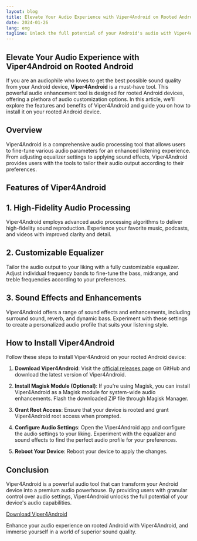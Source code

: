 ```yaml
---
layout: blog
title: Elevate Your Audio Experience with Viper4Android on Rooted Android
date: 2024-01-26
lang: eng
tagline: Unlock the full potential of your Android's audio with Viper4Android.
---
```


## Elevate Your Audio Experience with Viper4Android on Rooted Android

If you are an audiophile who loves to get the best possible sound quality from your Android device, **Viper4Android** is a must-have tool. This powerful audio enhancement tool is designed for rooted Android devices, offering a plethora of audio customization options. In this article, we'll explore the features and benefits of Viper4Android and guide you on how to install it on your rooted Android device.

## Overview

Viper4Android is a comprehensive audio processing tool that allows users to fine-tune various audio parameters for an enhanced listening experience. From adjusting equalizer settings to applying sound effects, Viper4Android provides users with the tools to tailor their audio output according to their preferences.

## Features of Viper4Android

## 1. **High-Fidelity Audio Processing**

Viper4Android employs advanced audio processing algorithms to deliver high-fidelity sound reproduction. Experience your favorite music, podcasts, and videos with improved clarity and detail.

## 2. **Customizable Equalizer**

Tailor the audio output to your liking with a fully customizable equalizer. Adjust individual frequency bands to fine-tune the bass, midrange, and treble frequencies according to your preferences.

## 3. **Sound Effects and Enhancements**

Viper4Android offers a range of sound effects and enhancements, including surround sound, reverb, and dynamic bass. Experiment with these settings to create a personalized audio profile that suits your listening style.

## How to Install Viper4Android

Follow these steps to install Viper4Android on your rooted Android device:

1. **Download Viper4Android**: Visit the [official releases page](https://github.com/AndroidAudioMods/ViPER4Android/releases) on GitHub and download the latest version of Viper4Android.

2. **Install Magisk Module (Optional)**: If you're using Magisk, you can install Viper4Android as a Magisk module for system-wide audio enhancements. Flash the downloaded ZIP file through Magisk Manager.

3. **Grant Root Access**: Ensure that your device is rooted and grant Viper4Android root access when prompted.

4. **Configure Audio Settings**: Open the Viper4Android app and configure the audio settings to your liking. Experiment with the equalizer and sound effects to find the perfect audio profile for your preferences.

5. **Reboot Your Device**: Reboot your device to apply the changes.

## Conclusion

Viper4Android is a powerful audio tool that can transform your Android device into a premium audio powerhouse. By providing users with granular control over audio settings, Viper4Android unlocks the full potential of your device's audio capabilities.

[Download Viper4Android](https://github.com/AndroidAudioMods/ViPER4Android/releases)

Enhance your audio experience on rooted Android with Viper4Android, and immerse yourself in a world of superior sound quality.

